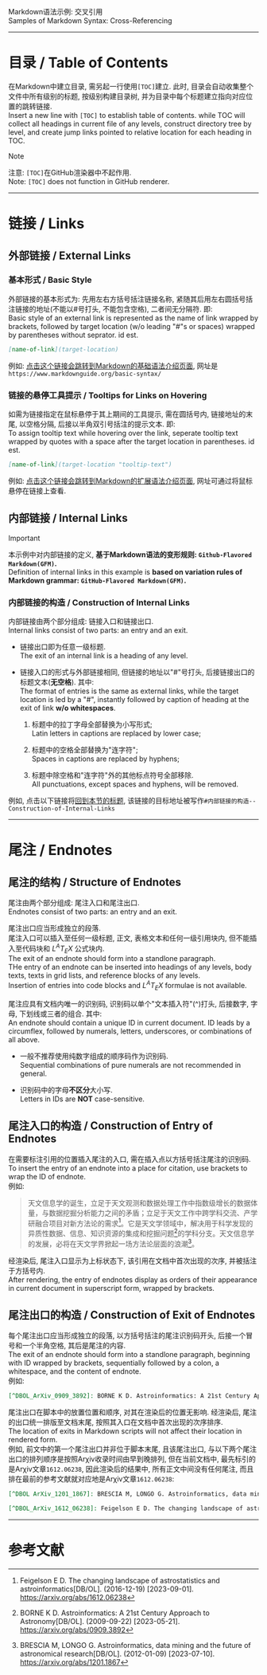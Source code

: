 Markdown语法示例: 交叉引用\
Samples of Markdown Syntax: Cross-Referencing

***

# 目录 / Table of Contents
在Markdown中建立目录, 需另起一行使用`[TOC]`建立. 此时, 目录会自动收集整个文件中所有级别的标题, 按级别构建目录树, 并为目录中每个标题建立指向对应位置的跳转链接. \
Insert a new line with `[TOC]` to establish table of contents. while TOC will collect all headings in current file of any levels, construct directory tree by level, and create jump links pointed to relative location for each heading in TOC. 

> [!NOTE]
> 注意: `[TOC]`在GitHub渲染器中不起作用. \
> Note: `[TOC]` does not function in GitHub renderer. 

***

# 链接 / Links

## 外部链接 / External Links

### 基本形式 / Basic Style
外部链接的基本形式为: 先用左右方括号括注链接名称, 紧随其后用左右圆括号括注链接的地址(不能以\#号打头, 不能包含空格), 二者间无分隔符. 即: \
Basic style of an external link is represented as the name of link wrapped by brackets, followed by target location (w/o leading "\#"s or spaces) wrapped by parentheses without seprator. id est. 
```markdown
[name-of-link](target-location)
```
例如: [点击这个链接会跳转到Markdown的基础语法介绍页面](https://www.markdownguide.org/basic-syntax/), 网址是`https://www.markdownguide.org/basic-syntax/`

### 链接的悬停工具提示 / Tooltips for Links on Hovering
如需为链接指定在鼠标悬停于其上期间的工具提示, 需在圆括号内, 链接地址的末尾, 以空格分隔, 后接以半角双引号括注的提示文本. 即: \
To assign tooltip text while hovering over the link, seperate tooltip text wrapped by quotes with a space after the target location in parentheses. id est. 
```markdown
[name-of-link](target-location "tooltip-text")
```
例如: [点击这个链接会跳转到Markdown的扩展语法介绍页面](https://www.markdownguide.org/extended-syntax/ "https://www.markdownguide.org/extended-syntax/"), 网址可通过将鼠标悬停在链接上查看. 

## 内部链接 / Internal Links

> [!IMPORTANT]
> 本示例中对内部链接的定义, **基于Markdown语法的变形规则: `Github-Flavored Markdown(GFM)`.** \
> Definition of internal links in this example is **based on variation rules of Markdown grammar: `GitHub-Flavored Markdown(GFM)`.** 

### 内部链接的构造 / Construction of Internal Links
内部链接由两个部分组成: 链接入口和链接出口. \
Internal links consist of two parts: an entry and an exit. 

* 链接出口即为任意一级标题. \
    The exit of an internal link is a heading of any level.

* 链接入口的形式与外部链接相同, 但链接的地址以"\#"号打头, 后接链接出口的标题文本(**无空格**). 其中: \
    The format of entries is the same as external links, while the target location is led by a "#", instantly followed by caption of heading at the exit of link **w/o whitespaces**. 

    1. 标题中的拉丁字母全部替换为小写形式; \
        Latin letters in captions are replaced by lower case; 
        
    1. 标题中的空格全部替换为"连字符"; \
        Spaces in captions are replaced by hyphens; 
        
    1. 标题中除空格和"连字符"外的其他标点符号全部移除. \
        All punctuations, except spaces and hyphens, will be removed. 

例如, 点击以下链接将[回到本节的标题](#内部链接的构造--construction-of-internal-links), 该链接的目标地址被写作`#内部链接的构造--Construction-of-Internal-Links`

***

# 尾注 / Endnotes

## 尾注的结构 / Structure of Endnotes
尾注由两个部分组成: 尾注入口和尾注出口. \
Endnotes consist of two parts: an entry and an exit. 

尾注出口应当形成独立的段落. \
尾注入口可以插入至任何一级标题, 正文, 表格文本和任何一级引用块内, 但不能插入至代码块和 $L^AT_EX$ 公式块内. \
The exit of an endnote should form into a standlone paragraph. \
THe entry of an endnote can be inserted into headings of any levels, body texts, texts in grid lists, and reference blocks of any levels. \
Insertion of entries into code blocks and $L^AT_EX$ formulae is not available. 

尾注应具有文档内唯一的识别码, 识别码以单个"文本插入符"(\^)打头, 后接数字, 字母, 下划线或三者的组合. 其中: \
An endnote should contain a unique ID in current document. ID leads by a circumflex, followed by numerals, letters, underscores, or combinations of all above. 

* 一般不推荐使用纯数字组成的顺序码作为识别码. \
    Sequential combinations of pure numerals are not recommended in general. 

* 识别码中的字母**不区分**大小写. \
    Letters in IDs are **NOT** case-sensitive. 

## 尾注入口的构造 / Construction of Entry of Endnotes
在需要标注引用的位置插入尾注的入口, 需在插入点以方括号括注尾注的识别码. \
To insert the entry of an endnote into a place for citation, use brackets to wrap the ID of endnote. \
例如: 

> 天文信息学的诞生，立足于天文观测和数据处理工作中指数级增长的数据体量，与数据挖掘分析能力之间的矛盾；立足于天文工作中跨学科交流、产学研融合项目对新方法论的需求[^DBOL_ArXiv_1612_06238]。它是天文学领域中，解决用于科学发现的异质性数据、信息、知识资源的集成和挖掘问题[^DBOL_ArXiv_0909_3892]的学科分支。天文信息学的发展，必将在天文学界掀起一场方法论层面的浪潮[^DBOL_ArXiv_1201_1867]。

经渲染后, 尾注入口显示为上标状态下, 该引用在文档中首次出现的次序, 并被括注于方括号内. \
After rendering, the entry of endnotes display as orders of their appearance in current document in superscript form, wrapped by brackets. 

## 尾注出口的构造 / Construction of Exit of Endnotes
每个尾注出口应当形成独立的段落, 以方括号括注的尾注识别码开头, 后接一个冒号和一个半角空格, 其后是尾注的内容. \
The exit of an endnote should form into a standlone paragraph, beginning with ID wrapped by brackets, sequentially followed by a colon, a whitespace, and the content of endnote. \
例如: 
```markdown
[^DBOL_ArXiv_0909_3892]: BORNE K D. Astroinformatics: A 21st Century Approach to Astronomy[DB/OL]. (2009-09-22) [2023-05-21]. https://arxiv.org/abs/0909.3892
```

[^DBOL_ArXiv_0909_3892]: BORNE K D. Astroinformatics: A 21st Century Approach to Astronomy[DB/OL]. (2009-09-22) [2023-05-21]. https://arxiv.org/abs/0909.3892

尾注出口在脚本中的放置位置和顺序, 对其在渲染后的位置无影响. 经渲染后, 尾注的出口统一排版至文档末尾, 按照其入口在文档中首次出现的次序排序. \
The location of exits in Markdown scripts will not affect their location in rendered form. \
例如, 前文中的第一个尾注出口并非位于脚本末尾, 且该尾注出口, 与以下两个尾注出口的排列顺序是按照Arχiv收录时间由早到晚排列, 但在当前文档中, 最先标引的是Arχiv文章`1612.06238`, 因此渲染后的结果中, 所有正文中间没有任何尾注, 而且排在最前的参考文献就对应地是Arχiv文章`1612.06238`: 
```markdown
[^DBOL ArXiv_1201_1867]: BRESCIA M, LONGO G. Astroinformatics, data mining and the future of astronomical research[DB/OL]. (2012-01-09) [2023-07-10]. https://arxiv.org/abs/1201.1867

[^DBOL_ArXiv_1612_06238]: Feigelson E D. The changing landscape of astrostatistics and astroinformatics[DB/OL]. (2016-12-19) [2023-09-01]. https://arxiv.org/abs/1612.06238
```

[^DBOL_ArXiv_1201_1867]: BRESCIA M, LONGO G. Astroinformatics, data mining and the future of astronomical research[DB/OL]. (2012-01-09) [2023-07-10]. https://arxiv.org/abs/1201.1867

[^DBOL_ArXiv_1612_06238]: Feigelson E D. The changing landscape of astrostatistics and astroinformatics[DB/OL]. (2016-12-19) [2023-09-01]. https://arxiv.org/abs/1612.06238

***

# 参考文献